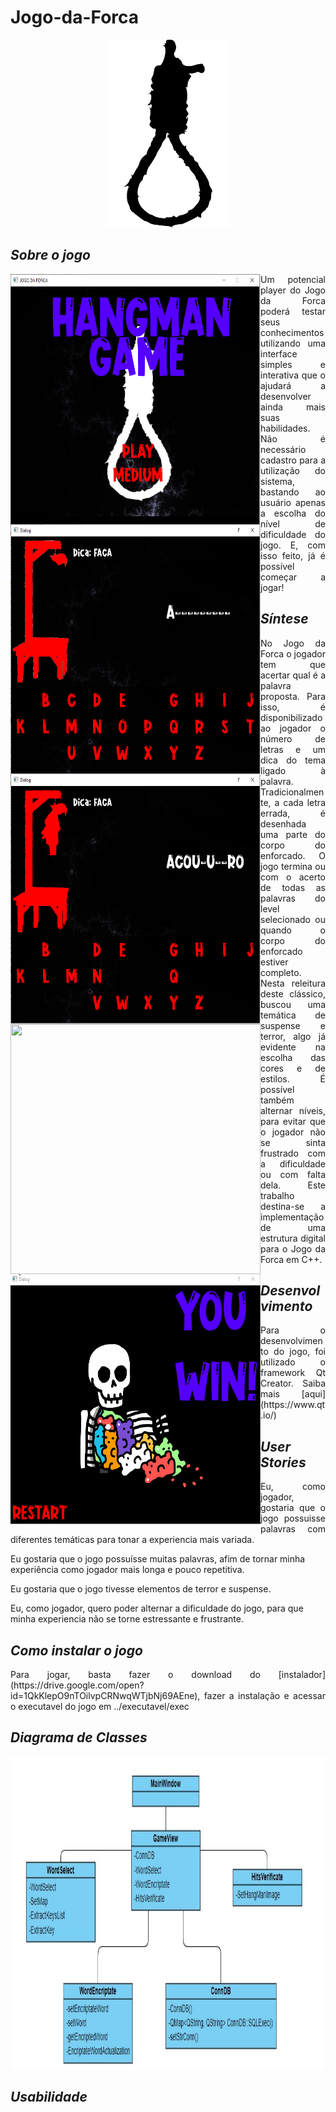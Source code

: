 ﻿# **Jogo-da-Forca**

<p align="center">
  <img width="200" height="300" src="https://github.com/SilvioFJr/Jogo-da-Forca/blob/master/img/noose-312261_960_720.png">
</p>

## *Sobre o jogo*

<p align="center">
<img align="left" width="400" height="400" src="https://github.com/SilvioFJr/Jogo-da-Forca/blob/master/img/print1.PNG">  
<img align="left" width="400" height="400" src="https://github.com/SilvioFJr/Jogo-da-Forca/blob/master/img/print2.PNG">  
<img align="left" width="400" height="400" src="https://github.com/SilvioFJr/Jogo-da-Forca/blob/master/img/print3.PNG"> 
<img align="left" width="400" height="400" src="https://github.com/SilvioFJr/Jogo-da-Forca/blob/master/img/ScreenGameOver.gif">
<img align="left" width="400" height="400" src="https://github.com/SilvioFJr/Jogo-da-Forca/blob/master/img/ScreenYouWin.gif">
</p>

<p align="justify"> Um potencial player do Jogo da Forca poderá testar seus conhecimentos utilizando uma interface simples e interativa que o ajudará a desenvolver ainda mais suas habilidades. Não é necessário cadastro para a utilização do sistema, bastando ao usuário apenas a escolha do nível de dificuldade do jogo. E, com isso feito, já é possível começar a jogar! </p>


## *Síntese*

<p align = "justify"> No Jogo da Forca o jogador tem que acertar qual é a palavra proposta. Para isso, é disponibilizado ao jogador o número de letras e um dica do tema ligado à palavra. Tradicionalmente, a cada letra errada, é desenhada uma parte do corpo do enforcado. O jogo termina ou com o acerto de todas as palavras do level selecionado ou quando o corpo do enforcado estiver completo. Nesta releitura deste clássico, buscou uma temática de suspense e terror, algo já evidente na escolha das cores e de estilos. É possível também alternar níveis, para evitar que o jogador não se sinta frustrado com a dificuldade ou com falta dela. Este trabalho destina-se a implementação de uma estrutura digital para o Jogo da Forca em C++. </p>

## *Desenvolvimento*

<p align = "justify"> Para o desenvolvimento do jogo, foi utilizado o framework Qt Creator. Saiba mais [aqui](https://www.qt.io/) </p>

## *User Stories*

<p align = "justify"> Eu, como jogador, gostaria que o jogo possuisse palavras com diferentes temáticas para tonar a experiencia mais variada.

Eu gostaria que o jogo possuísse muitas palavras, afim de tornar minha experiência como jogador mais longa e pouco repetitiva. 

Eu gostaria que o jogo tivesse elementos de terror e suspense.

Eu, como jogador, quero poder alternar a dificuldade do jogo, para que minha experiencia não se torne estressante e frustrante.</p>

## *Como instalar o jogo*

<p align = "justify"> Para jogar, basta fazer o download do [instalador](https://drive.google.com/open?id=1QkKlepO9nTOilvpCRNwqWTjbNj69AEne), fazer a instalação e acessar o executavel do jogo em ../executavel/exec </p>

## *Diagrama de Classes*

<p align="center">
  <img width="600" height="500" src="https://github.com/SilvioFJr/Jogo-da-Forca/blob/master/img/Classes.jpg">
</p>

## *Usabilidade*


